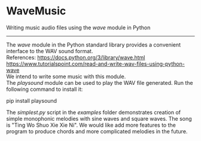 # WaveMusic
Writing music audio files using the *wave* module in Python  

----
The *wave* module in the Python standard library provides a convenient interface to the WAV sound format.  
References:
<https://docs.python.org/3/library/wave.html>
<https://www.tutorialspoint.com/read-and-write-wav-files-using-python-wave>  
We intend to write some music with this module.  
The *playsound* module can be used to play the WAV file generated. Run the following command to install it:

  pip install playsound

The *simplest.py* script in the *examples* folder demonstrates creation of simple monophonic melodies with sine waves and square waves. The song is "Ting Wo Shuo Xie Xie Ni". We would like add more features to the program to produce chords and more complicated melodies in the future.  
